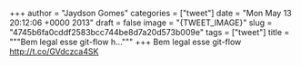
+++
author = "Jaydson Gomes"
categories = ["tweet"]
date = "Mon May 13 20:12:06 +0000 2013"
draft = false
image = "{TWEET_IMAGE}"
slug = "4745b6fa0cddf2583bcc744be8d7a20d573b009e"
tags = ["tweet"]
title = """Bem legal esse git-flow h..."""
+++
Bem legal esse git-flow http://t.co/GVdczca4SK
